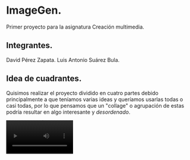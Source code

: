 # ImageGen.
Primer proyecto para la asignatura Creación multimedia.

## Integrantes.
David Pérez Zapata.
Luis Antonio Suárez Bula.

## Idea de cuadrantes.
Quisimos realizar el proyecto dividido en cuatro partes debido principalmente a que teníamos varias ideas y queríamos usarlas todas o casi todas, por lo que pensamos que un "collage" o agrupación de estas podría resultar en algo interesante y *desordenado*.

<video src='https://github.com/Deipzza/ImageGen/blob/main/Media/Mi%20video1.mp4' width=180/>

## Inspiraciones.

### Cuadrante #1: ASCII Cam.
Nos basamos en la siguiente publicación: https://www.instagram.com/p/CljT7OaLulI/ utilizando un conjunto propio de caracteres para la "intensidad" de cada píxel.
Ajustamos la cantidad y tamaño de los caracteres de acuerdo a la cantidad de pixeles a mostrar en pantalla.

### Cuadrante #2: Error messages Windows XP.
Para este no tuvimos una inspiración concreta más que nuestros recuerdos de la gran cantidad de mensajes de error que daban miedo que aparecieran en Windows XP.

### Cuadrante #3: Rotating square.
En este caso usamos la idea de cuadrados concéntricos rotando, pudiendo cambiar sus colores y crear un efecto degradado.

### Cuadrante #4: Julia fractal.
Finalmente, para este nuestra inspiración fue una exposición que realizamos para la asignatura "Sistemas complejos", en donde hablamos del conjunto de Julia y usamos código de Python para generar diferentes versiones de este. Por lo que nos basamos en este código para hacer su versión en Processing y generar una animación.

